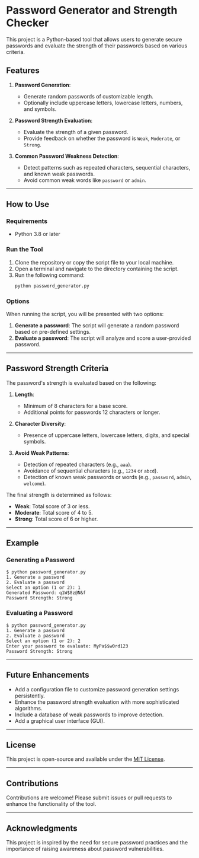 # Password Generator and Strength Checker

This project is a Python-based tool that allows users to generate secure passwords and evaluate the strength of their passwords based on various criteria.

## Features

1. **Password Generation**:
   - Generate random passwords of customizable length.
   - Optionally include uppercase letters, lowercase letters, numbers, and symbols.

2. **Password Strength Evaluation**:
   - Evaluate the strength of a given password.
   - Provide feedback on whether the password is `Weak`, `Moderate`, or `Strong`.

3. **Common Password Weakness Detection**:
   - Detect patterns such as repeated characters, sequential characters, and known weak passwords.
   - Avoid common weak words like `password` or `admin`.

---

## How to Use

### Requirements
- Python 3.8 or later

### Run the Tool

1. Clone the repository or copy the script file to your local machine.
2. Open a terminal and navigate to the directory containing the script.
3. Run the following command:
   ```bash
   python password_generator.py
   ```

### Options
When running the script, you will be presented with two options:
1. **Generate a password**: The script will generate a random password based on pre-defined settings.
2. **Evaluate a password**: The script will analyze and score a user-provided password.

---

## Password Strength Criteria

The password's strength is evaluated based on the following:

1. **Length**:
   - Minimum of 8 characters for a base score.
   - Additional points for passwords 12 characters or longer.

2. **Character Diversity**:
   - Presence of uppercase letters, lowercase letters, digits, and special symbols.

3. **Avoid Weak Patterns**:
   - Detection of repeated characters (e.g., `aaa`).
   - Avoidance of sequential characters (e.g., `1234` or `abcd`).
   - Detection of known weak passwords or words (e.g., `password`, `admin`, `welcome`).

The final strength is determined as follows:
- **Weak**: Total score of 3 or less.
- **Moderate**: Total score of 4 to 5.
- **Strong**: Total score of 6 or higher.

---

## Example

### Generating a Password

```plaintext
$ python password_generator.py
1. Generate a password
2. Evaluate a password
Select an option (1 or 2): 1
Generated Password: q1W$8z@N&f
Password Strength: Strong
```

### Evaluating a Password

```plaintext
$ python password_generator.py
1. Generate a password
2. Evaluate a password
Select an option (1 or 2): 2
Enter your password to evaluate: MyPa$$w0rd123
Password Strength: Strong
```

---

## Future Enhancements

- Add a configuration file to customize password generation settings persistently.
- Enhance the password strength evaluation with more sophisticated algorithms.
- Include a database of weak passwords to improve detection.
- Add a graphical user interface (GUI).

---

## License
This project is open-source and available under the [MIT License](https://opensource.org/licenses/MIT).

---

## Contributions
Contributions are welcome! Please submit issues or pull requests to enhance the functionality of the tool.

---

## Acknowledgments
This project is inspired by the need for secure password practices and the importance of raising awareness about password vulnerabilities.

